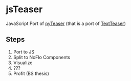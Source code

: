 jsTeaser
========

JavaScript Port of [pyTeaser](https://github.com/xiaoxu193/PyTeaser) (that is a port of [TextTeaser](https://github.com/MojoJolo/textteaser))

## Steps
1. Port to JS
2. Split to NoFlo Components
3. Visualize
4. ???
5. Profit (BS thesis)